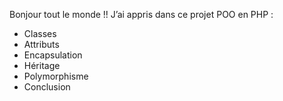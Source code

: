 Bonjour tout le monde !!
J’ai appris dans ce projet POO en PHP : 
- Classes
- Attributs
- Encapsulation
- Héritage
- Polymorphisme
- Conclusion

